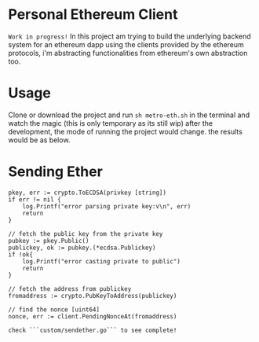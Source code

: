 # Personal Ethereum Client
```Work in progress!``` In this project am trying to build the underlying backend system for an ethereum dapp using the clients provided by the ethereum protocols, i'm abstracting functionalities from ethereum's own abstraction too.

# Usage
Clone or download the project and run ```sh metro-eth.sh``` in the terminal and watch the magic (this is only temporary as its still wip) after the development, the mode of running the project would change. the results would be as below.

# Sending Ether

```
pkey, err := crypto.ToECDSA(privkey [string])
if err != nil {
    log.Printf("error parsing private key:v\n", err)
    return
}

// fetch the public key from the private key
pubkey := pkey.Public()
publickey, ok := pubkey.(*ecdsa.Publickey)
if !ok{
    log.Printf("error casting private to public")
    return
}

// fetch the address from publickey
fromaddress := crypto.PubKeyToAddress(publickey)

// find the nonce [uint64]
nonce, err := client.PendingNonceAt(fromaddress)

check ```custom/sendether.go``` to see complete!
```